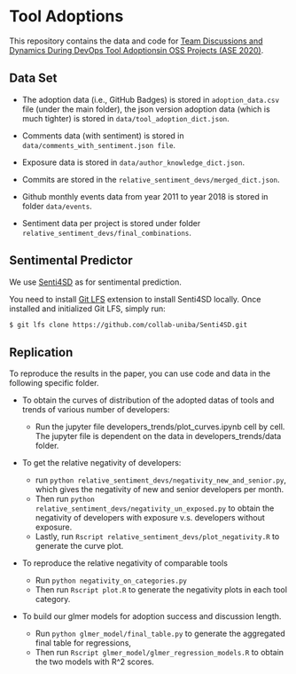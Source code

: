 # Tool Adoptions
This repository contains the data and code for [Team Discussions and Dynamics During DevOps Tool Adoptionsin OSS Projects (ASE 2020)](https://github.com/lkyin/tool_adoptions/blob/master/paper.pdf).

## Data Set
- The adoption data (i.e., GitHub Badges) is stored in `adoption_data.csv` file (under the main folder), the json version adoption data (which is much tighter) is stored in `data/tool_adoption_dict.json`.

- Comments data (with sentiment) is stored in `data/comments_with_sentiment.json file`.

- Exposure data is stored in `data/author_knowledge_dict.json`.

- Commits are stored in the `relative_sentiment_devs/merged_dict.json`.

- Github monthly events data from year 2011 to year 2018 is stored in folder `data/events`.

- Sentiment data per project is stored under folder `relative_sentiment_devs/final_combinations`.

## Sentimental Predictor
We use [Senti4SD](https://github.com/collab-uniba/Senti4SD) as for sentimental prediction. 

You need to install [Git LFS](https://git-lfs.github.com) extension to install Senti4SD locally. Once installed and initialized Git LFS, simply run:

```bash
$ git lfs clone https://github.com/collab-uniba/Senti4SD.git
```

## Replication
To reproduce the results in the paper, you can use code and data in the following specific folder.

- To obtain the curves of distribution of the adopted datas of tools and trends of various number of developers:
  - Run the jupyter file developers_trends/plot_curves.ipynb cell by cell. The jupyter file is dependent on the data in developers_trends/data folder.

- To get the relative negativity of developers: 
  - run `python relative_sentiment_devs/negativity_new_and_senior.py`, which gives the negativity of new and senior developers per month. 
  - Then run `python relative_sentiment_devs/negativity_un_exposed.py` to obtain the negativity of developers with exposure v.s. developers without exposure. 
  - Lastly, run `Rscript relative_sentiment_devs/plot_negativity.R` to generate the curve plot.

- To reproduce the relative negativity of comparable tools
  - Run `python negativity_on_categories.py`
  - Then run `Rscript plot.R` to generate the negativity plots in each tool category.

- To build our glmer models for adoption success and discussion length. 
  - Run `python glmer_model/final_table.py` to generate the aggregated final table for regressions, 
  - Then run `Rscript glmer_model/glmer_regression_models.R` to obtain the two models with R^2 scores.




